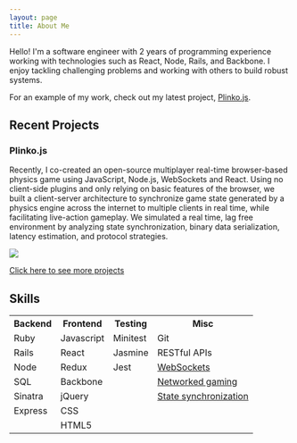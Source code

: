 ```yaml
---
layout: page
title: About Me
---
```


Hello! I'm a software engineer with 2 years of programming experience working with technologies such as React, Node, Rails, and Backbone. I enjoy tackling challenging problems and working with others to build robust systems.

For an example of my work, check out my latest project, <a href="http://plinkojs.com">Plinko.js</a>.
## Recent Projects

### Plinko.js

Recently, I co-created an open-source multiplayer real-time browser-based physics game using JavaScript, Node.js, WebSockets and React. Using no client-side plugins and only relying on basic features of the browser, we built a client-server architecture to synchronize game state generated by a physics engine across the internet to multiple clients in real time, while facilitating live-action gameplay. We simulated a real time, lag free environment by analyzing state synchronization, binary data serialization, latency estimation, and protocol strategies.

![](/assets/gameplay.gif)

<a href="https://joshcnelson.github.io/projects">Click here to see more projects</a>

## Skills

<table>
  <tr>
    <th>Backend</th>
    <th>Frontend</th>
    <th>Testing</th>
    <th>Misc</th>
  </tr>

  <tr>
    <td>Ruby</td>
    <td>Javascript</td>
    <td>Minitest</td>
    <td>Git</td>
  </tr>

  <tr>
    <td>Rails</td>
    <td>React</td>
    <td>Jasmine</td>
    <td>RESTful APIs</td>
  </tr>

  <tr>
    <td>Node</td>
    <td>Redux</td>
    <td>Jest</td>
    <td><a href="http://plinkojs.com/about#websockets">WebSockets</a></td>
  </tr>

  <tr>
    <td>SQL</td>
    <td>Backbone</td>
    <td></td>
    <td><a href="http://plinkojs.com/about#network-architecture">Networked gaming</a></td>
  </tr>

  <tr>
    <td>Sinatra</td>
    <td>jQuery</td>
    <td></td>
    <td><a href="http://plinkojs.com/about#syncing-state">State synchronization</a></td>
  </tr>

  <tr>
    <td>Express</td>
    <td>CSS</td>
    <td></td>
    <td></td>
  </tr>

  <tr>
    <td></td>
    <td>HTML5</td>
    <td></td>
    <td></td>
  </tr>
</table>